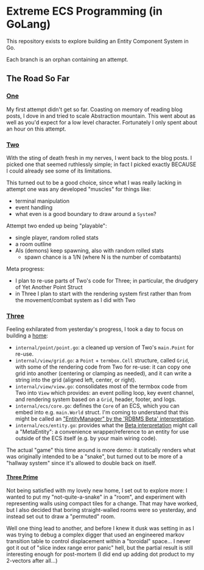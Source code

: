 # Extreme ECS Programming (in GoLang)

This repository exists to explore building an Entity Component System in Go.

Each branch is an orphan containing an attempt.

## The Road So Far

### [One](../../tree/one)

My first attempt didn't get so far. Coasting on memory of reading blog posts, I
dove in and tried to scale Abstraction mountain. This went about as well as
you'd expect for a low level character. Fortunately I only spent about an hour
on this attempt.

### [Two](../../tree/two)

With the sting of death fresh in my nerves, I went back to the blog posts. I
picked one that seemed ruthlessly simple; in fact I picked exactly BECAUSE I
could already see some of its limitations.

This turned out to be a good choice, since what I was really lacking in attempt
one was any developed "muscles" for things like:
- terminal manipulation
- event handling
- what even is a good boundary to draw around a `System`?

Attempt two ended up being "playable":
- single player, random rolled stats
- a room outline
- AIs (demons) keep spawning, also with random rolled stats
  - spawn chance is a 1/N (where N is the number of combatants)

Meta progress:
- I plan to re-use parts of Two's code for Three; in particular, the drudgery
  of Yet Another Point Struct
- in Three I plan to start with the rendering system first rather than from the
  movement/combat system as I did with Two

### [Three](../../tree/three)

Feeling exhilarated from yesterday's progress, I took a day to focus on
building a [home](../../tree/home):

- `internal/point/point.go`: a cleaned up version of Two's `main.Point` for re-use.
- `internal/view/grid.go`: a `Point` + `termbox.Cell` structure, called `Grid`,
  with some of the rendering code from Two for re-use: it can copy one grid
  into another (centering or clamping as needed), and it can write a string
  into the grid (aligned left, center, or right).
- `internal/view/view.go`: consolidates most of the termbox code from Two into
  `View` which provides: an event polling loop, key event channel, and
  rendering system based on a `Grid`, header, footer, and logs.
- `internal/ecs/core.go`: defines the `Core` of an ECS, which you can embed
  into e.g. `main.World` struct. I'm coming to understand that this might be
  called an ["EntityManager" by the 'RDBMS Beta' interpretation][es-beta].
- `internal/ecs/entity.go`: provides what the [Beta interpretation][es-beta]
  might call a "MetaEntity": a convenience wrapper/reference to an entity for
  use outside of the ECS itself (e.g. by your main wiring code).

The actual "game" this time around is more demo: it statically renders what was
originally intended to be a "snake", but turned out to be more of a "hallway
system" since it's allowed to double back on itself.

#### [Three Prime](../../tree/three_prime)

Not being satisfied with my lovely new home, I set out to explore more: I
wanted to put my "not-quite-a-snake" in a "room", and experiment with
representing walls using compact tiles for a change. That may have worked, but
I also decided that boring straight-walled rooms were so yesterday, and instead
set out to draw a "permuted" room.

Well one thing lead to another, and before I knew it dusk was setting in as I
was trying to debug a complex digger that used an engineered markov transition
table to control displacement within a "toroidal" space... I never got it out
of "slice index range error panic" hell, but the partial result is still
interesting enough for post-mortem (I did end up adding dot product to my
2-vectors after all...)

[es-beta]: http://entity-systems.wikidot.com/rdbms-beta
